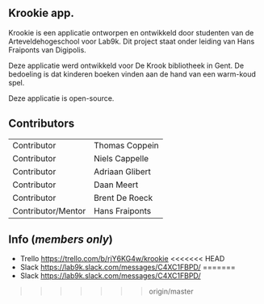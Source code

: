 ## Krookie app. 

Krookie is een applicatie ontworpen en ontwikkeld door studenten van de Arteveldehogeschool voor Lab9k. 
Dit project staat onder leiding van Hans Fraiponts van Digipolis.

Deze applicatie werd ontwikkeld voor De Krook bibliotheek in Gent.
De bedoeling is dat kinderen boeken vinden aan de hand van een warm-koud spel.

Deze applicatie is open-source.

## Contributors

|                   |               |   
|----               |----           |
|Contributor        |Thomas Coppein |
|Contributor        |Niels Cappelle |
|Contributor        |Adriaan Glibert|
|Contributor        |Daan Meert     |
|Contributor        |Brent De Roeck |
|Contributor/Mentor |Hans Fraiponts |

## Info (*members only*)

* Trello https://trello.com/b/rjY6KG4w/krookie
<<<<<<< HEAD
* Slack https://lab9k.slack.com/messages/C4XC1FBPD/
=======
* Slack https://lab9k.slack.com/messages/C4XC1FBPD/

>>>>>>> origin/master
